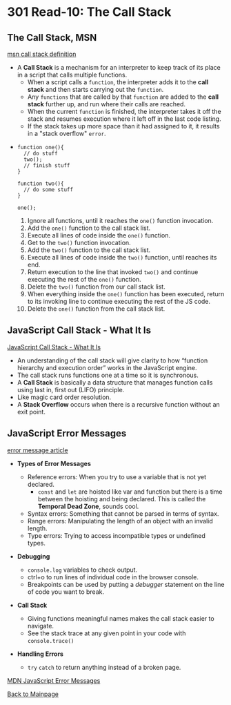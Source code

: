# 301 Read-10: The Call Stack

## The Call Stack, MSN
[msn call stack definition](https://developer.mozilla.org/en-US/docs/Glossary/Call_stack)<br>

+ A **Call Stack** is a mechanism for an interpreter to keep track of its place in a script that calls multiple functions.
  + When a script calls a `function`, the interpreter adds it to the **call stack** and then starts carrying out the `function`.
  + Any `functions` that are called by that `function` are added to the **call stack** further up, and run where their calls are reached.
  + When the current `function` is finished, the interpreter takes it off the stack and resumes execution where it left off in the last code listing.
  + If the stack takes up more space than it had assigned to it, it results in a "stack overflow" `error`.
+ ```
  function one(){
    // do stuff
    two();
    // finish stuff
  }

  function two(){
    // do some stuff
  }

  one();
  ```
  1. Ignore all functions, until it reaches the `one()` function invocation.
  2. Add the `one()` function to the call stack list.
  3. Execute all lines of code inside the `one()` function.
  4. Get to the `two()` function invocation.
  5. Add the `two()` function to the call stack list.
  6. Execute all lines of code inside the `two()` function, until reaches its end.
  7. Return execution to the line that invoked `two()` and continue executing the rest of the `one()` function.
  8. Delete the `two()` function from our call stack list.
  9. When everything inside the `one()` function has been executed, return to its invoking line to continue executing the rest of the JS code.
  10. Delete the `one()` function from the call stack list.

## JavaScript Call Stack - What It Is
[JavaScript Call Stack - What It Is](https://www.freecodecamp.org/news/understanding-the-javascript-call-stack-861e41ae61d4/)<br>

+ An understanding of the call stack will give clarity to how “function hierarchy and execution order” works in the JavaScript engine.
+ The call stack runs functions one at a time so it is synchronous.
+ A **Call Stack** is basically a data structure that manages function calls using last in, first out (LIFO) principle.
+ Like magic card order resolution.
+ A **Stack Overflow** occurs when there is a recursive function without an exit point. 


## JavaScript Error Messages
[error message article](https://codeburst.io/javascript-error-messages-debugging-d23f84f0ae7c)<br>

+ **Types of Error Messages**
  + Reference errors: When you try to use a variable that is not yet declared.
    + `const` and `let` are hoisted like var and function but there is a time between the hoisting and being declared.  This is called the **Temporal Dead Zone**, sounds cool.
  + Syntax errors: Something that cannot be parsed in terms of syntax.
  + Range errors: Manipulating the length of an object with an invalid length.
  + Type errors: Trying to access incompatible types or undefined types.

+ **Debugging**
  + `console.log` variables to check output.
  + ctrl+o to run lines of individual code in the browser console.
  + Breakpoints can be used by putting a *debugger* statement on the line of code you want to break.

+ **Call Stack**
  + Giving functions meaningful names makes the call stack easier to navigate.
  + See the stack trace at any given point in your code with `console.trace()`

+ **Handling Errors**
  + `try` `catch` to return anything instead of a broken page.

[MDN JavaScript Error Messages](https://developer.mozilla.org/en-US/docs/Web/JavaScript/Reference/Errors)<br>

[Back to Mainpage](../code-fellows.md)<br>